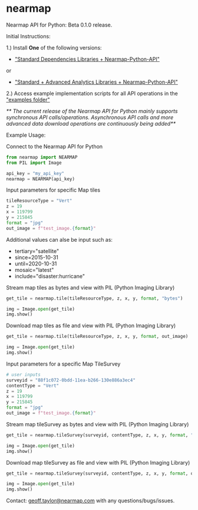 # nearmap
Nearmap API for Python: Beta 0.1.0 release.

Initial Instructions:

1.) Install **One** of the following versions:
- ["Standard Dependencies Libraries + Nearmap-Python-API"](./install/README.md) 

or 
- ["Standard + Advanced Analytics Libraries + Nearmap-Python-API"](./install/advanced_analytics/README.md) 

2.) Access example implementation scripts for all API operations in the ["examples folder"](./examples)

_** The current release of the Nearmap API for Python mainly supports synchronous API calls/operations. 
Asynchronous API calls and more advanced data download operations are continuously being added**_

Example Usage:

Connect to the Nearmap API for Python
```python
from nearmap import NEARMAP
from PIL import Image

api_key = "my_api_key"
nearmap = NEARMAP(api_key)
```

Input parameters for specific Map tiles
```python
tileResourceType = "Vert"
z = 19
x = 119799
y = 215845
format = "jpg"
out_image = f"test_image.{format}"
```
Additional values can alse be input such as:
- tertiary="satellite"
- since=2015-10-31 
- until=2020-10-31
- mosaic="latest"
- include="disaster:hurricane"

Stream map tiles as bytes and view with PIL (Python Imaging Library)
```python
get_tile = nearmap.tile(tileResourceType, z, x, y, format, "bytes")

img = Image.open(get_tile)
img.show()
```

Download map tiles as file and view with PIL (Python Imaging Library)
```python
get_tile = nearmap.tile(tileResourceType, z, x, y, format, out_image)

img = Image.open(get_tile)
img.show()
```

Input parameters for a specific Map TileSurvey
```python
# user inputs
surveyid = "88f1c072-0bdd-11ea-b266-130e886a3ec4"
contentType = "Vert"
z = 19
x = 119799
y = 215845
format = "jpg"
out_image = f"test_image.{format}"
```

Stream map tileSurvey as bytes and view with PIL (Python Imaging Library)
```python
get_tile = nearmap.tileSurvey(surveyid, contentType, z, x, y, format, "bytes")

img = Image.open(get_tile)
img.show()
```

Download map tileSurvey as file and view with PIL (Python Imaging Library)
```python
get_tile = nearmap.tileSurvey(surveyid, contentType, z, x, y, format, out_image)

img = Image.open(get_tile)
img.show()
```

Contact: geoff.taylor@nearmap.com with any questions/bugs/issues.
